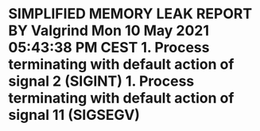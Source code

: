 # SIMPLIFIED MEMORY LEAK REPORT BY Valgrind Mon 10 May 2021 05:43:38 PM CEST 1. **Process terminating with default action of signal 2 (SIGINT)** 1. **Process terminating with default action of signal 11 (SIGSEGV)**
